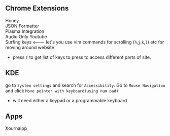 ## Chrome Extensions

Honey<br />
JSON Formatter<br />
Plasma Integration<br />
Audio Only Youtube<br />
Surfing keys <--- let's you use vim commands for scrolling (`h`,`j`,`k`,`l`) etc for moving around website<br />

- press `f` to get list of keys to press to access different parts of site.

## KDE

go to `System settings` and search for `Accessibility`. Go to `Mouse Navigation` and click `Move pointer with keyboard(using num pad)`

- will need either a keypad or a programmable keyboard

## Apps

Xournalpp

